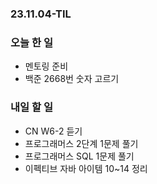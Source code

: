 ### 23.11.04-TIL
### 오늘 한 일
- 멘토링 준비
- 백준 2668번 숫자 고르기

### 내일 할 일
- CN W6-2 듣기
- 프로그래머스 2단계 1문제 풀기
- 프로그래머스 SQL 1문제 풀기
- 이펙티브 자바 아이템 10~14 정리
